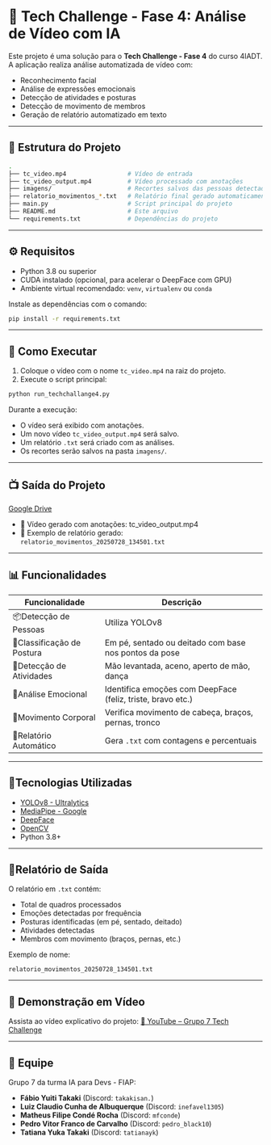 # 🤖 Tech Challenge - Fase 4: Análise de Vídeo com IA

Este projeto é uma solução para o **Tech Challenge - Fase 4** do curso 4IADT. A aplicação realiza análise automatizada de vídeo com:

- Reconhecimento facial
- Análise de expressões emocionais
- Detecção de atividades e posturas
- Detecção de movimento de membros
- Geração de relatório automatizado em texto

---

## 📂 Estrutura do Projeto

```bash
.
├── tc_video.mp4                 # Vídeo de entrada
├── tc_video_output.mp4          # Vídeo processado com anotações
├── imagens/                     # Recortes salvos das pessoas detectadas
├── relatorio_movimentos_*.txt   # Relatório final gerado automaticamente
├── main.py                      # Script principal do projeto
├── README.md                    # Este arquivo
└── requirements.txt             # Dependências do projeto
```

---

## ⚙️ Requisitos

- Python 3.8 ou superior
- CUDA instalado (opcional, para acelerar o DeepFace com GPU)
- Ambiente virtual recomendado: `venv`, `virtualenv` ou `conda`

Instale as dependências com o comando:

```bash
pip install -r requirements.txt
```

---

## 🚀 Como Executar

1. Coloque o vídeo com o nome `tc_video.mp4` na raiz do projeto.
2. Execute o script principal:

```bash
python run_techchallange4.py
```

Durante a execução:

- O vídeo será exibido com anotações.
- Um novo vídeo `tc_video_output.mp4` será salvo.
- Um relatório `.txt` será criado com as análises.
- Os recortes serão salvos na pasta `imagens/`.

---

## 📺 Saída do Projeto

[Google Drive](https://drive.google.com/file/d/1JDq2ZwYoOLiY6hA07gZlj9eR357X8RkP/view?usp=sharing)
- 🎥 Vídeo gerado com anotações: tc_video_output.mp4 
- 📄 Exemplo de relatório gerado: `relatorio_movimentos_20250728_134501.txt`

---

## 📊 Funcionalidades

| Funcionalidade               | Descrição                                                   |
| ---------------------------- | ------------------------------------------------------------- |
| 📦Detecção de Pessoas      | Utiliza YOLOv8                                                |
| 🧍Classificação de Postura | Em pé, sentado ou deitado com base nos pontos da pose        |
| 👋Detecção de Atividades   | Mão levantada, aceno, aperto de mão, dança                 |
| 🧠Análise Emocional         | Identifica emoções com DeepFace (feliz, triste, bravo etc.) |
| 🦿Movimento Corporal         | Verifica movimento de cabeça, braços, pernas, tronco        |
| 📄Relatório Automático     | Gera `.txt` com contagens e percentuais                     |

---

## 🧠Tecnologias Utilizadas

- [YOLOv8 - Ultralytics](https://github.com/ultralytics/ultralytics)
- [MediaPipe - Google](https://github.com/google-ai-edge/mediapipe)
- [DeepFace](https://github.com/serengil/deepface)
- [OpenCV](https://opencv.org/)
- Python 3.8+

---

## 📄Relatório de Saída

O relatório em `.txt` contém:

- Total de quadros processados
- Emoções detectadas por frequência
- Posturas identificadas (em pé, sentado, deitado)
- Atividades detectadas
- Membros com movimento (braços, pernas, etc.)

Exemplo de nome: 

```
relatorio_movimentos_20250728_134501.txt
```

---

## 🎥 Demonstração em Vídeo

Assista ao vídeo explicativo do projeto:
[🔗 YouTube – Grupo 7 Tech Challenge](https://youtu.be/6NzMjXPh-pE)

---

## 👥 Equipe

Grupo 7 da turma IA para Devs - FIAP:

* **Fábio Yuiti Takaki** (Discord: `takakisan.`)
* **Luiz Claudio Cunha de Albuquerque** (Discord: `inefavel1305`)
* **Matheus Filipe Condé Rocha** (Discord: `mfconde`)
* **Pedro Vitor Franco de Carvalho** (Discord: `pedro_black10`)
* **Tatiana Yuka Takaki** (Discord: `tatianayk`)

